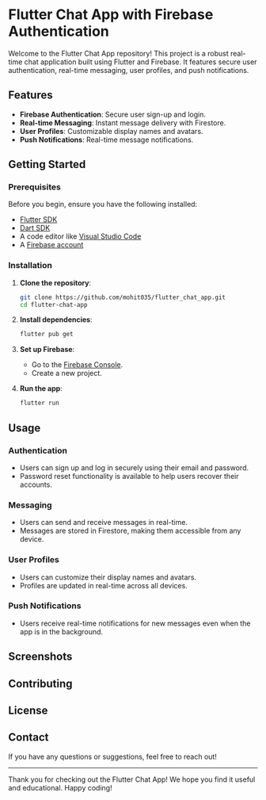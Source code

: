 # Flutter Chat App with Firebase Authentication

Welcome to the Flutter Chat App repository! This project is a robust real-time chat application built using Flutter and Firebase. It features secure user authentication, real-time messaging, user profiles, and push notifications.

## Features

- **Firebase Authentication**: Secure user sign-up and login.
- **Real-time Messaging**: Instant message delivery with Firestore.
- **User Profiles**: Customizable display names and avatars.
- **Push Notifications**: Real-time message notifications.

## Getting Started

### Prerequisites

Before you begin, ensure you have the following installed:

- [Flutter SDK](https://flutter.dev/docs/get-started/install)
- [Dart SDK](https://dart.dev/get-dart)
- A code editor like [Visual Studio Code](https://code.visualstudio.com/)
- A [Firebase account](https://firebase.google.com/)

### Installation

1. **Clone the repository**:

   ```sh
   git clone https://github.com/mohit035/flutter_chat_app.git
   cd flutter-chat-app
   ```

2. **Install dependencies**:

   ```sh
   flutter pub get
   ```

3. **Set up Firebase**:

   - Go to the [Firebase Console](https://console.firebase.google.com/).
   - Create a new project.
   <!-- - Add an Android/iOS app to your Firebase project and follow the instructions to download the `google-services.json` or `GoogleService-Info.plist` file.
   - Place the `google-services.json` file in the `android/app` directory.
   - Place the `GoogleService-Info.plist` file in the `ios/Runner` directory.
   - Enable Firebase Authentication, Firestore, and Firebase Cloud Messaging in the Firebase Console. -->

4. **Run the app**:

   ```sh
   flutter run
   ```

## Usage

### Authentication

- Users can sign up and log in securely using their email and password.
- Password reset functionality is available to help users recover their accounts.

### Messaging

- Users can send and receive messages in real-time.
- Messages are stored in Firestore, making them accessible from any device.

### User Profiles

- Users can customize their display names and avatars.
- Profiles are updated in real-time across all devices.

### Push Notifications

- Users receive real-time notifications for new messages even when the app is in the background.

## Screenshots

<!-- .... -->

## Contributing
<!--  -->

## License

<!--  -->
## Contact

If you have any questions or suggestions, feel free to reach out!

<!-- - Email:  -->
<!-- - GitHub:  -->

---

Thank you for checking out the Flutter Chat App! We hope you find it useful and educational. Happy coding!
